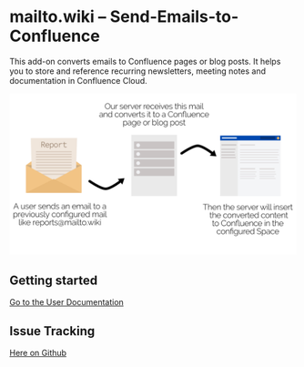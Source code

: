 # mailto.wiki – Send-Emails-to-Confluence

This add-on converts emails to Confluence pages or blog posts. It helps you to store and reference recurring newsletters, meeting notes and documentation in Confluence Cloud.

![Plugin Explanation](Flow.png)

## Getting started

[Go to the User Documentation](https://github.com/craft-coders/mailto.wiki-Send-Emails-to-Confluence/wiki)


## Issue Tracking

[Here on Github](https://github.com/craft-coders/mailto.wiki-Send-Emails-to-Confluence/issues)
